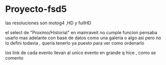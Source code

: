 # Proyecto-fsd5

las resoluciones son motog4 ,HD y fullHD


el select de "Proximo/Historial" en mainraveit no cumple funcion pensaba usarlo mas adelante con base de datos como una galeria o algo asi pero no lo defini todavia ,
queria tenerlo ya puesto para ver como ordenarlo


los link de cada evento llevan al unico evento en grande q hice , como se comento

